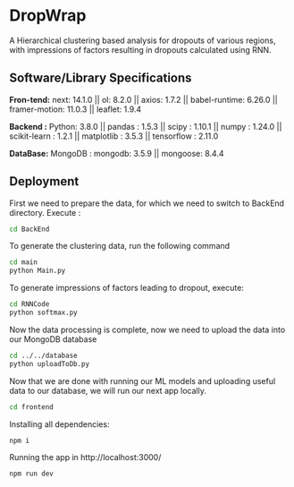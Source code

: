 # DropWrap

A Hierarchical clustering based analysis for dropouts of various regions, with impressions of factors resulting in dropouts calculated using RNN.

## Software/Library Specifications

**Fron-tend:**
next: 14.1.0
||
ol: 8.2.0
||
axios: 1.7.2
||
babel-runtime: 6.26.0
||
framer-motion: 11.0.3
||
leaflet: 1.9.4

**Backend :**
Python: 3.8.0
||
pandas : 1.5.3
||
scipy : 1.10.1
||
numpy : 1.24.0
||
scikit-learn : 1.2.1
||
matplotlib : 3.5.3
||
tensorflow : 2.11.0

**DataBase:** MongoDB :
mongodb: 3.5.9
||
mongoose: 8.4.4

## Deployment

First we need to prepare the data, for which we need to switch to BackEnd directory. Execute :

```bash
cd BackEnd
```

To generate the clustering data, run the following command

```bash
cd main
python Main.py
```

To generate impressions of factors leading to dropout, execute:

```bash
cd RNNCode
python softmax.py
```

Now the data processing is complete, now we need to upload the data into our MongoDB database

```bash
cd ../../database
python uploadToDb.py
```

Now that we are done with running our ML models and uploading useful data to our database, we will run our next app locally.

```bash
cd frontend
```

Installing all dependencies:

```bash
npm i
```

Running the app in http://localhost:3000/

```bash
npm run dev
```
